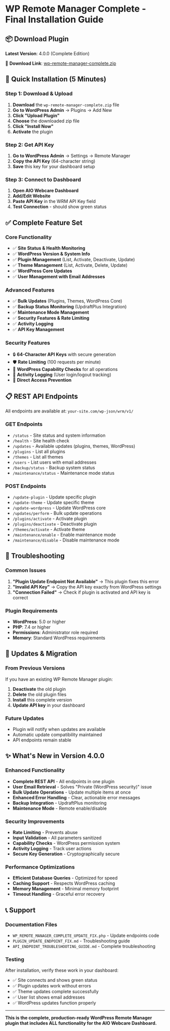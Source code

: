 # WP Remote Manager Complete - Final Installation Guide

## 📦 Download Plugin

**Latest Version**: 4.0.0 (Complete Edition)

🔗 **Download Link**: [wp-remote-manager-complete.zip](./public/downloads/wp-remote-manager-complete.zip)

## 🚀 Quick Installation (5 Minutes)

### Step 1: Download & Upload
1. **Download** the `wp-remote-manager-complete.zip` file
2. **Go to WordPress Admin** → Plugins → Add New
3. **Click "Upload Plugin"**
4. **Choose** the downloaded zip file
5. **Click "Install Now"**
6. **Activate** the plugin

### Step 2: Get API Key
1. **Go to WordPress Admin** → Settings → Remote Manager
2. **Copy the API Key** (64-character string)
3. **Save** this key for your dashboard setup

### Step 3: Connect to Dashboard
1. **Open AIO Webcare Dashboard**
2. **Add/Edit Website**
3. **Paste API Key** in the WRM API Key field
4. **Test Connection** - should show green status

## ✅ Complete Feature Set

### Core Functionality
- ✅ **Site Status & Health Monitoring**
- ✅ **WordPress Version & System Info**
- ✅ **Plugin Management** (List, Activate, Deactivate, Update)
- ✅ **Theme Management** (List, Activate, Delete, Update)
- ✅ **WordPress Core Updates**
- ✅ **User Management with Email Addresses**

### Advanced Features
- ✅ **Bulk Updates** (Plugins, Themes, WordPress Core)
- ✅ **Backup Status Monitoring** (UpdraftPlus Integration)
- ✅ **Maintenance Mode Management**
- ✅ **Security Features & Rate Limiting**
- ✅ **Activity Logging**
- ✅ **API Key Management**

### Security Features
- 🔒 **64-Character API Keys** with secure generation
- 🛡️ **Rate Limiting** (100 requests per minute)
- 🔐 **WordPress Capability Checks** for all operations
- 📝 **Activity Logging** (User login/logout tracking)
- 🚫 **Direct Access Prevention**

## 📋 REST API Endpoints

All endpoints are available at: `your-site.com/wp-json/wrm/v1/`

### GET Endpoints
- `/status` - Site status and system information
- `/health` - Site health check
- `/updates` - Available updates (plugins, themes, WordPress)
- `/plugins` - List all plugins
- `/themes` - List all themes  
- `/users` - List users with email addresses
- `/backup/status` - Backup system status
- `/maintenance/status` - Maintenance mode status

### POST Endpoints
- `/update-plugin` - Update specific plugin
- `/update-theme` - Update specific theme
- `/update-wordpress` - Update WordPress core
- `/updates/perform` - Bulk update operations
- `/plugins/activate` - Activate plugin
- `/plugins/deactivate` - Deactivate plugin
- `/themes/activate` - Activate theme
- `/maintenance/enable` - Enable maintenance mode
- `/maintenance/disable` - Disable maintenance mode

## 🔧 Troubleshooting

### Common Issues
1. **"Plugin Update Endpoint Not Available"** → This plugin fixes this error
2. **"Invalid API Key"** → Copy the API key exactly from WordPress settings
3. **"Connection Failed"** → Check if plugin is activated and API key is correct

### Plugin Requirements
- **WordPress**: 5.0 or higher
- **PHP**: 7.4 or higher
- **Permissions**: Administrator role required
- **Memory**: Standard WordPress requirements

## 🔄 Updates & Migration

### From Previous Versions
If you have an existing WP Remote Manager plugin:
1. **Deactivate** the old plugin
2. **Delete** the old plugin files
3. **Install** this complete version
4. **Update API key** in your dashboard

### Future Updates
- Plugin will notify when updates are available
- Automatic update compatibility maintained
- API endpoints remain stable

## ✨ What's New in Version 4.0.0

### Enhanced Functionality
- **Complete REST API** - All endpoints in one plugin
- **User Email Retrieval** - Solves "Private (WordPress security)" issue
- **Bulk Update Operations** - Update multiple items at once
- **Enhanced Error Handling** - Clear, actionable error messages
- **Backup Integration** - UpdraftPlus monitoring
- **Maintenance Mode** - Remote enable/disable

### Security Improvements
- **Rate Limiting** - Prevents abuse
- **Input Validation** - All parameters sanitized
- **Capability Checks** - WordPress permission system
- **Activity Logging** - Track user actions
- **Secure Key Generation** - Cryptographically secure

### Performance Optimizations
- **Efficient Database Queries** - Optimized for speed
- **Caching Support** - Respects WordPress caching
- **Memory Management** - Minimal memory footprint
- **Timeout Handling** - Graceful error recovery

## 📞 Support

### Documentation Files
- `WP_REMOTE_MANAGER_COMPLETE_UPDATE_FIX.php` - Update endpoints code
- `PLUGIN_UPDATE_ENDPOINT_FIX.md` - Troubleshooting guide
- `API_ENDPOINT_TROUBLESHOOTING_GUIDE.md` - Complete troubleshooting

### Testing
After installation, verify these work in your dashboard:
- ✅ Site connects and shows green status
- ✅ Plugin updates work without errors
- ✅ Theme updates complete successfully
- ✅ User list shows email addresses
- ✅ WordPress updates function properly

---

**This is the complete, production-ready WordPress Remote Manager plugin that includes ALL functionality for the AIO Webcare Dashboard.**